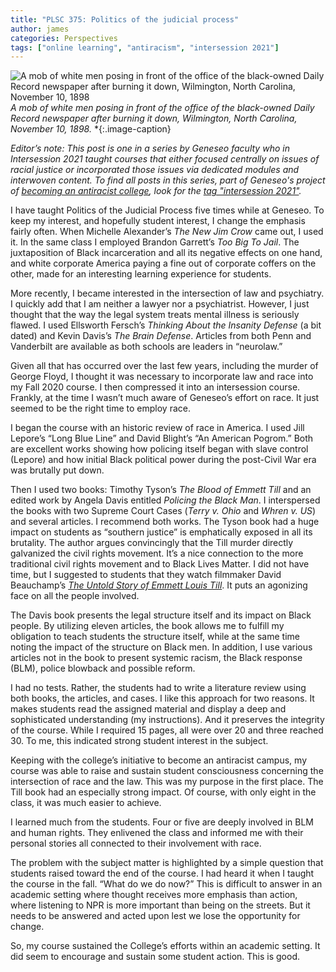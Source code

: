 ```yaml
---
title: "PLSC 375: Politics of the judicial process" 
author: james
categories: Perspectives
tags: ["online learning", "antiracism", "intersession 2021"]
---
```


![A mob of white men posing in front of the office of the black-owned Daily Record newspaper after burning it down, Wilmington, North Carolina, November 10, 1898](https://cdn.nybooks.com/wp-content/uploads/2020/10/blight_1-111920.jpg)
*A mob of white men posing in front of the office of the black-owned Daily Record newspaper after burning it down, Wilmington, North Carolina, November 10, 1898.* *{:.image-caption}

*Editor’s note: This post is one in a series by Geneseo faculty who in Intersession 2021 taught courses that either focused centrally on issues of racial justice or incorporated those issues via dedicated modules and interwoven content. To find all posts in this series, part of Geneseo's project of [<u>becoming an antiracist college</u>](https://www.geneseo.edu/tlc/becoming-antiracist-college-project), look for the [tag "intersession 2021"](/labels#tags).*

<span class="drop">I</span> have taught Politics of the Judicial Process five times while at Geneseo. To keep my interest, and hopefully student interest, I change the emphasis fairly often. When Michelle Alexander’s *The New Jim Crow* came out, I used it. In the same class I employed Brandon Garrett’s *Too Big To Jail*. The juxtaposition of Black incarceration and all its negative effects on one hand, and white corporate America paying a fine out of corporate coffers on the other, made for an interesting learning experience for students.

<!--more-->

More recently, I became interested in the intersection of law and psychiatry. I quickly add that I am neither a lawyer nor a psychiatrist. However, I just thought that the way the legal system treats mental illness is seriously flawed. I used Ellsworth Fersch’s *Thinking About the Insanity Defense* (a bit dated) and Kevin Davis’s *The Brain Defense*. Articles from both Penn and Vanderbilt are available as both schools are leaders in “neurolaw.”

Given all that has occurred over the last few years, including the murder of George Floyd, I thought it was necessary to incorporate law and race into my Fall 2020 course. I then compressed it into an intersession course. Frankly, at the time I wasn’t much aware of Geneseo’s effort on race. It just seemed to be the right time to employ race.

I began the course with an historic review of race in America. I used Jill Lepore’s “Long Blue Line” and David Blight’s “An American Pogrom.” Both are excellent works showing how policing itself began with slave control (Lepore) and how initial Black political power during the post-Civil War era was brutally put down.

Then I used two books: Timothy Tyson’s *The Blood of Emmett Till* and an edited work by Angela Davis entitled *Policing the Black Man*. I interspersed the books with two Supreme Court Cases (*Terry v. Ohio* and *Whren v. US*) and several articles. I recommend both works. The Tyson book had a huge impact on students as “southern justice” is emphatically exposed in all its brutality. The author argues convincingly that the Till murder directly galvanized the civil rights movement. It’s a nice connection to the more traditional civil rights movement and to Black Lives Matter. I did not have time, but I suggested to students that they watch filmmaker David Beauchamp’s [*<span class="underline">The Untold Story of Emmett Louis Till</span>*](https://www.imdb.com/title/tt0475420/). It puts an agonizing face on all the people involved.

The Davis book presents the legal structure itself and its impact on Black people. By utilizing eleven articles, the book allows me to fulfill my obligation to teach students the structure itself, while at the same time noting the impact of the structure on Black men. In addition, I use various articles not in the book to present systemic racism, the Black response (BLM), police blowback and possible reform.

I had no tests. Rather, the students had to write a literature review using both books, the articles, and cases. I like this approach for two reasons. It makes students read the assigned material and display a deep and sophisticated understanding (my instructions). And it preserves the integrity of the course. While I required 15 pages, all were over 20 and three reached 30. To me, this indicated strong student interest in the subject.

Keeping with the college’s initiative to become an antiracist campus, my course was able to raise and sustain student consciousness concerning the intersection of race and the law. This was my purpose in the first place. The Till book had an especially strong impact. Of course, with only eight in the class, it was much easier to achieve.

I learned much from the students. Four or five are deeply involved in BLM and human rights. They enlivened the class and informed me with their personal stories all connected to their involvement with race.

The problem with the subject matter is highlighted by a simple question that students raised toward the end of the course. I had heard it when I taught the course in the fall. “What do we do now?” This is difficult to answer in an academic setting where thought receives more emphasis than action, where listening to NPR is more important than being on the streets. But it needs to be answered and acted upon lest we lose the opportunity for change.

So, my course sustained the College’s efforts within an academic setting. It did seem to encourage and sustain some student action. This is good.
